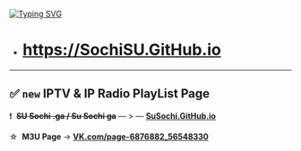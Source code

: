 [![Typing SVG](https://readme-typing-svg.herokuapp.com?&weight=60&size=45&pause=1000&color=F00400&vCenter=true&width=1000&lines=Радио+/+ТВ+/+Музыка+/+Гаджет)](https://git.io/typing-svg)

- # <a href="https://sochisu.github.io" target="_blank" alt="">https://SochiSU.GitHub.io</a>
---
## ✅ **`new` IPTV & IP Radio PlayList Page**

❗  ~~**SU Sochi .ga / Su Sochi ga**~~ — > — <ins>**[SuSochi.GitHub.io](https://susochi.github.io)**</ins>

☆  **M3U Page** → **[VK.com/page-6876882_56548330](https://vk.com/page-6876882_56548330)**
